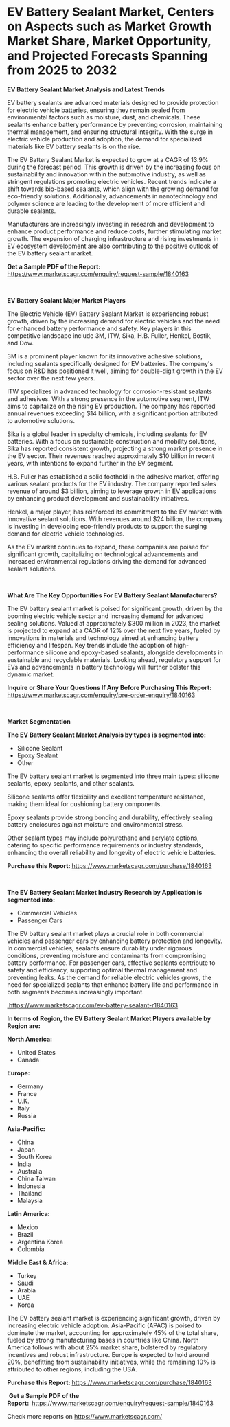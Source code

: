 <p><h1>EV Battery Sealant Market, Centers on Aspects such as Market Growth Market Share, Market Opportunity, and Projected Forecasts Spanning from 2025 to 2032</h1></p><p><strong>EV Battery Sealant Market Analysis and Latest Trends</strong></p>
<p><p>EV battery sealants are advanced materials designed to provide protection for electric vehicle batteries, ensuring they remain sealed from environmental factors such as moisture, dust, and chemicals. These sealants enhance battery performance by preventing corrosion, maintaining thermal management, and ensuring structural integrity. With the surge in electric vehicle production and adoption, the demand for specialized materials like EV battery sealants is on the rise.</p><p>The EV Battery Sealant Market is expected to grow at a CAGR of 13.9% during the forecast period. This growth is driven by the increasing focus on sustainability and innovation within the automotive industry, as well as stringent regulations promoting electric vehicles. Recent trends indicate a shift towards bio-based sealants, which align with the growing demand for eco-friendly solutions. Additionally, advancements in nanotechnology and polymer science are leading to the development of more efficient and durable sealants. </p><p>Manufacturers are increasingly investing in research and development to enhance product performance and reduce costs, further stimulating market growth. The expansion of charging infrastructure and rising investments in EV ecosystem development are also contributing to the positive outlook of the EV battery sealant market.</p></p>
<p><strong>Get a Sample PDF of the Report:&nbsp;</strong> <a href="https://www.marketscagr.com/enquiry/request-sample/1840163?utm_campaign=3277&utm_medium=2&utm_source=Github&utm_content=ia&utm_term=03042025&utm_id=ev-battery-sealant">https://www.marketscagr.com/enquiry/request-sample/1840163</a></p>
<p>&nbsp;</p>
<p><strong>EV Battery Sealant Major Market Players</strong></p>
<p><p>The Electric Vehicle (EV) Battery Sealant Market is experiencing robust growth, driven by the increasing demand for electric vehicles and the need for enhanced battery performance and safety. Key players in this competitive landscape include 3M, ITW, Sika, H.B. Fuller, Henkel, Bostik, and Dow.</p><p>3M is a prominent player known for its innovative adhesive solutions, including sealants specifically designed for EV batteries. The company's focus on R&D has positioned it well, aiming for double-digit growth in the EV sector over the next few years. </p><p>ITW specializes in advanced technology for corrosion-resistant sealants and adhesives. With a strong presence in the automotive segment, ITW aims to capitalize on the rising EV production. The company has reported annual revenues exceeding $14 billion, with a significant portion attributed to automotive solutions.</p><p>Sika is a global leader in specialty chemicals, including sealants for EV batteries. With a focus on sustainable construction and mobility solutions, Sika has reported consistent growth, projecting a strong market presence in the EV sector. Their revenues reached approximately $10 billion in recent years, with intentions to expand further in the EV segment.</p><p>H.B. Fuller has established a solid foothold in the adhesive market, offering various sealant products for the EV industry. The company reported sales revenue of around $3 billion, aiming to leverage growth in EV applications by enhancing product development and sustainability initiatives.</p><p>Henkel, a major player, has reinforced its commitment to the EV market with innovative sealant solutions. With revenues around $24 billion, the company is investing in developing eco-friendly products to support the surging demand for electric vehicle technologies.</p><p>As the EV market continues to expand, these companies are poised for significant growth, capitalizing on technological advancements and increased environmental regulations driving the demand for advanced sealant solutions.</p></p>
<p>&nbsp;</p>
<p><strong>What Are The Key Opportunities For EV Battery Sealant Manufacturers?</strong></p>
<p><p>The EV battery sealant market is poised for significant growth, driven by the booming electric vehicle sector and increasing demand for advanced sealing solutions. Valued at approximately $300 million in 2023, the market is projected to expand at a CAGR of 12% over the next five years, fueled by innovations in materials and technology aimed at enhancing battery efficiency and lifespan. Key trends include the adoption of high-performance silicone and epoxy-based sealants, alongside developments in sustainable and recyclable materials. Looking ahead, regulatory support for EVs and advancements in battery technology will further bolster this dynamic market.</p></p>
<p><strong>Inquire or Share Your Questions If Any Before Purchasing This Report:</strong> <a href="https://www.marketscagr.com/enquiry/pre-order-enquiry/1840163?utm_campaign=3277&utm_medium=2&utm_source=Github&utm_content=ia&utm_term=03042025&utm_id=ev-battery-sealant">https://www.marketscagr.com/enquiry/pre-order-enquiry/1840163</a></p>
<p>&nbsp;</p>
<p><strong>Market Segmentation</strong></p>
<p><strong>The EV Battery Sealant Market Analysis by types is segmented into:</strong></p>
<p><ul><li>Silicone Sealant</li><li>Epoxy Sealant</li><li>Other</li></ul></p>
<p><p>The EV battery sealant market is segmented into three main types: silicone sealants, epoxy sealants, and other sealants. </p><p>Silicone sealants offer flexibility and excellent temperature resistance, making them ideal for cushioning battery components. </p><p>Epoxy sealants provide strong bonding and durability, effectively sealing battery enclosures against moisture and environmental stress. </p><p>Other sealant types may include polyurethane and acrylate options, catering to specific performance requirements or industry standards, enhancing the overall reliability and longevity of electric vehicle batteries.</p></p>
<p><strong>Purchase this Report:&nbsp;</strong><a href="https://www.marketscagr.com/purchase/1840163?utm_campaign=3277&utm_medium=2&utm_source=Github&utm_content=ia&utm_term=03042025&utm_id=ev-battery-sealant">https://www.marketscagr.com/purchase/1840163</a></p>
<p>&nbsp;</p>
<p><strong>The EV Battery Sealant Market Industry Research by Application is segmented into:</strong></p>
<p><ul><li>Commercial Vehicles</li><li>Passenger Cars</li></ul></p>
<p><p>The EV battery sealant market plays a crucial role in both commercial vehicles and passenger cars by enhancing battery protection and longevity. In commercial vehicles, sealants ensure durability under rigorous conditions, preventing moisture and contaminants from compromising battery performance. For passenger cars, effective sealants contribute to safety and efficiency, supporting optimal thermal management and preventing leaks. As the demand for reliable electric vehicles grows, the need for specialized sealants that enhance battery life and performance in both segments becomes increasingly important.</p></p>
<p><a href="https://www.marketscagr.com/ev-battery-sealant-r1840163?utm_campaign=3277&utm_medium=2&utm_source=Github&utm_content=ia&utm_term=03042025&utm_id=ev-battery-sealant">&nbsp;https://www.marketscagr.com/ev-battery-sealant-r1840163</a></p>
<p><strong>In terms of Region, the EV Battery Sealant Market Players available by Region are:</strong></p>
<p>
    <p> <strong> North America: </strong>
        <ul>
            <li>United States</li>
            <li>Canada</li>
        </ul>
        </p> 
    <p> <strong> Europe: </strong>
        <ul>
            <li>Germany</li>
            <li>France</li>
            <li>U.K.</li>
            <li>Italy</li>
            <li>Russia</li>
        </ul>
        </p> 
    <p> <strong> Asia-Pacific: </strong>
        <ul>
            <li>China</li>
            <li>Japan</li>
            <li>South Korea</li>
            <li>India</li>
            <li>Australia</li>
            <li>China Taiwan</li>
            <li>Indonesia</li>
            <li>Thailand</li>
            <li>Malaysia</li>
        </ul>
        </p> 
    <p> <strong> Latin America: </strong>
        <ul>
            <li>Mexico</li>
            <li>Brazil</li>
            <li>Argentina Korea</li>
            <li>Colombia</li>
        </ul>
        </p> 
    <p> <strong> Middle East & Africa: </strong>
        <ul>
            <li>Turkey</li>
            <li>Saudi</li>
            <li>Arabia</li>
            <li>UAE</li>
            <li>Korea</li>
        </ul>
    </p>
    </p>
<p><p>The EV battery sealant market is experiencing significant growth, driven by increasing electric vehicle adoption. Asia-Pacific (APAC) is poised to dominate the market, accounting for approximately 45% of the total share, fueled by strong manufacturing bases in countries like China. North America follows with about 25% market share, bolstered by regulatory incentives and robust infrastructure. Europe is expected to hold around 20%, benefitting from sustainability initiatives, while the remaining 10% is attributed to other regions, including the USA.</p></p>
<p><strong>Purchase this Report: </strong><a href="https://www.marketscagr.com/purchase/1840163?utm_campaign=3277&utm_medium=2&utm_source=Github&utm_content=ia&utm_term=03042025&utm_id=ev-battery-sealant">https://www.marketscagr.com/purchase/1840163</a></p>
<p>&nbsp;<strong>Get a Sample PDF of the Report:&nbsp;&nbsp;</strong><a href="https://www.marketscagr.com/enquiry/request-sample/1840163?utm_campaign=3277&utm_medium=2&utm_source=Github&utm_content=ia&utm_term=03042025&utm_id=ev-battery-sealant">https://www.marketscagr.com/enquiry/request-sample/1840163</a></p>
<p><strong></strong></p>
<p>Check more reports on <a href="https://www.marketscagr.com/?utm_campaign=3277&utm_medium=2&utm_source=Github&utm_content=ia&utm_term=03042025&utm_id=ev-battery-sealant">https://www.marketscagr.com/</a></p>